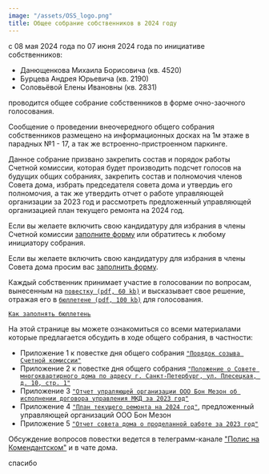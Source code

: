 ```yaml
---
image: "/assets/OSS_logo.png"
title: Общее собрание собственников в 2024 году
---
```


c 08 мая 2024 года по 07 июня 2024 года по инициативе собственников:
- Данющенкова Михаила Борисовича (кв. 4520)
- Бурцева Андрея Юрьевича (кв. 2190)
- Соловьёвой Елены Ивановны (кв. 2831)

проводится общее собрание собственников в форме очно-заочного голосования.

Сообщение о проведении внеочередного общего собрания собственников размещено на информационных досках на 1м этаже в парадных №1 - 17, а так же встроенно-пристроенном паркинге.

Данное собрание призвано закрепить состав и порядок работы Счетной комиссии, которая будет производить подсчет голосов на будущих общих собраниях, закрепить состав и полномочия членов Совета дома, избрать председателя совета дома и утвердиь его полномочия, а так же утвердить отчет о работе управляющей организации за 2023 год и рассмотреть предложенный управляющей организацией план текущего ремонта на 2024 год.

Если вы желаете включить свою кандидатуру для избрания в члены Счетной комиссии [заполните форму](https://forms.gle/HT5CV4MoxjL3BFML8) или обратитесь к любому инициатору собрания.

Если вы желаете включить свою кандидатуру для избрания в члены Совета дома просим вас [заполнить форму](https://forms.gle/JDPEadhAxmC4c7Db6).

Каждый собственник принимает участие в голосовании по вопросам, вынесенным на [`повестку (pdf, 60 kb)`](https://drive.google.com/file/d/19CJWFQ2yxXuoxvhAE-iC6zKS9zedGHQl/view?usp=drive_link) и высказывает свое решение, отражая его в [`бюллетене (pdf, 100 kb)`](https://drive.google.com/file/d/1lV0vgZRBLykdNu0kRlJOOOBy1VJr6MCt/view?usp=sharing) для голосования.

[`Как заполнять бюллетень`](fillbill.md)

На этой странице вы можете ознакомиться со всеми материалами которые предлагается обсудить в ходе общего собрания, в частности:
- Приложение 1 к повестке дня общего собрания [`"Порядок созыва Счетной комиссии"`](https://drive.google.com/file/d/1U8wWFIK-5BnEHZFOCBzemuAnlS0bv8gj/view?usp=drive_link)
- Приложение 2 к повестке дня общего собрания [`"Положение о Совете многоквартирного дома по адресу г. Санкт-Петербург, ул. Плесецкая, д. 10, стр. 1"`](https://drive.google.com/file/d/17W5rBeaqC8e7Lk3yzy9aO5c4poyBUS6j/view?usp=drive_link)
- Приложение 3 [`"Отчет упраляющей организации ООО Бон Мезон об исполнении договора управления МКД за 2023 год"`](https://drive.google.com/file/d/14SrvTqDnUHTg-srHmGqINoqtj4bBcdn4/view?usp=drive_link)
- Приложение 4 [`"План текущего ремонта на 2024 год"`](https://drive.google.com/file/d/1-3i8AfiOWp8qMee-DYWvYSYC-t0kKjqN/view?usp=drive_link), предложенный управляющей организаций ООО Бон Мезон
- Приложение 5 [`"Отчет совета дома о проделанной работе за 2023 год"`](https://drive.google.com/file/d/1q9W_ENX-AW3Wh8ubJqCeqHrbx8ZeSWbV/view?usp=drive_link)

Обсуждение вопросов повестки ведется в телеграмм-канале ["Полис на Комендантском"](https://t.me/polis_kom) и в чате дома.

спасибо
